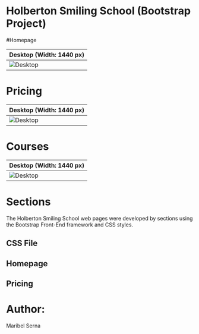 #  Holberton Smiling School (Bootstrap Project)


#Homepage

| **Desktop (Width: 1440 px)**                              |
| --------------------------------------------------------- |
| ![Desktop](https://i.ibb.co/pKGgC0J/Homepage-Desktop.png) | 

# Pricing

| **Desktop (Width: 1440 px)**                             |
| -------------------------------------------------------- |
| ![Desktop](https://i.ibb.co/RvSJ2YS/Pricing-Desktop.png) | 

# Courses

| **Desktop (Width: 1440 px)**                             |
| -------------------------------------------------------- |
| ![Desktop](https://i.ibb.co/y51S3HX/Courses-Desktop.png) |

# Sections

The Holberton Smiling School web pages were developed by sections using the Bootstrap Front-End framework and CSS styles.

## CSS File


## Homepage


## Pricing



# Author:

Maribel Serna[]()
